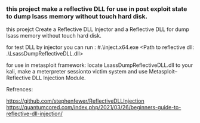 ### this project make a reflective DLL for use in post exploit state to dump lsass memory without touch hard disk. 
this proejct Create a Reflective DLL Injector and a Reflective DLL for dump lsass memory without touch hard disk.

for test DLL by injector you can run :
#.\inject.x64.exe  <PID of Victim Process to inject> <Path to reflective dll: .\LsassDumpReflectiveDLL.dll>
  
for use in metasploit framework: locate LsassDumpReflectiveDLL.dll to your kali,  make a meterpreter sessionto victim system  and use  Metasploit–Reflective DLL Injection Module. 

Refrences:
  
  https://github.com/stephenfewer/ReflectiveDLLInjection
  https://quantumcored.com/index.php/2021/03/26/beginners-guide-to-reflective-dll-injection/
  
